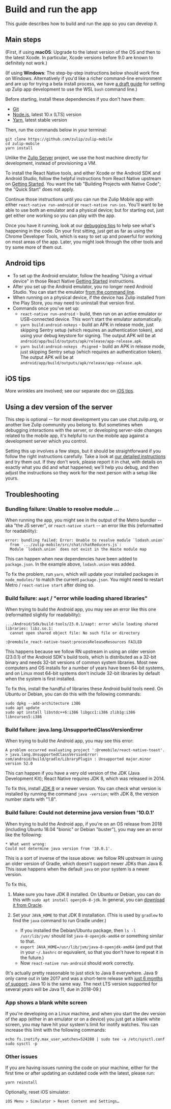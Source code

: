 # Build and run the app

This guide describes how to build and run the app so you can develop it.

## Main steps

(First, if using **macOS**: Upgrade to the latest version of the OS and then
to the latest Xcode.  In particular, Xcode versions before 9.0 are known to
definitely not work.)

(If using **Windows**: The step-by-step instructions below should work
fine on Windows.  Alternatively if you'd like a richer command-line
environment and are up for trying a beta install process, we have
[a draft guide](windows.md) for setting up Zulip app development to
use the WSL `bash` command line.)

Before starting, install these dependencies if you don't have them:
* [Git](https://git-scm.com/)
* [Node.js](https://nodejs.org/en/download/package-manager/),
  latest 10.x (LTS) version
* [Yarn](https://yarnpkg.com/en/docs/install), latest stable version

Then, run the commands below in your terminal:
```
git clone https://github.com/zulip/zulip-mobile
cd zulip-mobile
yarn install
```

Unlike the [Zulip Server](https://github.com/zulip/zulip) project, we use
the host machine directly for development, instead of provisioning a VM.

To install the React Native tools, and either Xcode or the Android SDK
and Android Studio, follow the helpful instructions from React
Native upstream on
[Getting Started](https://facebook.github.io/react-native/docs/getting-started.html).
You want the tab "Building Projects with Native Code";
the "Quick Start" does not apply.

Continue those instructions until you can run the Zulip Mobile app
with either `react-native run-android` or `react-native run-ios`.
You'll want to be able to use both an emulator and a physical device; but
for starting out, just get either one working so you can play with the app.

Once you have it running, look at our [debugging tips](debugging.md)
to help see what's happening in the code.  On your first sitting, just
get as far as using the Chrome Developer Tools, which is easy to set
up and powerful for working on most areas of the app.  Later, you
might look through the other tools and try some more of them out.

## Android tips

* To set up the Android emulator, follow the heading "Using a virtual device"
  in those React Native
  [Getting Started](https://facebook.github.io/react-native/docs/getting-started.html)
  instructions.
* After you set up the Android emulator, you no longer need Android
  Studio.  You can start the emulator [from the command
  line](https://developer.android.com/studio/run/emulator-commandline.html).
* When running on a physical device, if the device has Zulip installed
  from the Play Store, you may need to uninstall that version first.
* Commands once you've set up:
  * `react-native run-android` - build, then run on an active emulator
    or USB-connected device.  This won't start the emulator automatically.
  * `yarn build:android-nokeys` - build an APK in release mode, just
    skipping Sentry setup (which requires an authentication token), and
    using your debug keystore for signing.  The output APK will be at
    `android/app/build/outputs/apk/release/app-release.apk`.
  * `yarn build:android-nokeys -Psigned` - build an APK in release
    mode, just skipping Sentry setup (which requires an authentication
    token).  The output APK will be at
    `android/app/build/outputs/apk/release/app-release.apk`.

## iOS tips

More wrinkles are involved; see our separate doc on [iOS tips](ios-tips.md).

## Using a dev version of the server

This step is optional -- for most development you can use chat.zulip.org, or
another live Zulip community you belong to.  But sometimes when debugging
interactions with the server, or developing server-side changes related to
the mobile app, it's helpful to run the mobile app against a development
server which you control.

Setting this up involves a few steps, but it should be straightforward if
you follow the right instructions carefully.  Take a look at [our detailed
instructions](dev-server.md) and try them out.  If they don't work, please
report it in chat, with details on exactly what you did and what happened;
we'll help you debug, and then adjust the instructions so they work for the
next person with a setup like yours.


## Troubleshooting

### Bundling failure: Unable to resolve module ...

When running the app, you might see in the output of the Metro bundler
-- aka "the JS server", or `react-native start` -- an error like this
(reformatted for readability):

```
error: bundling failed: Error: Unable to resolve module `lodash.union`
  from `.../zulip-mobile/src/chat/chatReducers.js`:
  Module `lodash.union` does not exist in the Haste module map
```

This can happen when new dependencies have been added to
`package.json`.  In the example above, `lodash.union` was added.

To fix the problem, run `yarn`, which will update your installed
packages in `node_modules/` to match the current `package.json`.  You
might need to restart Metro / `react-native start` after doing so.


### Build failure: `aapt` / "error while loading shared libraries"

When trying to build the Android app, you may see an error like this one
(reformatted slightly for readability):
```
.../Android/Sdk/build-tools/23.0.1/aapt: error while loading shared libraries: libz.so.1:
  cannot open shared object file: No such file or directory

:@remobile_react-native-toast:processReleaseResources FAILED
```

This happens because we follow RN upstream in using an older version
(23.0.1) of the Android SDK's build tools, which is distributed as a 32-bit
binary and needs 32-bit versions of common system libraries.  Most new
computers and OS installs for a number of years have been 64-bit systems,
and on Linux most 64-bit systems don't include 32-bit libraries by default
when the system is first installed.

To fix this, install the handful of libraries these Android build tools
need.  On Ubuntu or Debian, you can do this with the following commands:
```
sudo dpkg --add-architecture i386
sudo apt update
sudo apt install libstdc++6:i386 libgcc1:i386 zlib1g:i386 libncurses5:i386
```


### Build failure: java.lang.UnsupportedClassVersionError

When trying to build the Android app, you may see this error:

```
A problem occurred evaluating project ':@remobile/react-native-toast'.
> java.lang.UnsupportedClassVersionError: com/android/build/gradle/LibraryPlugin : Unsupported major.minor version 52.0
```

This can happen if you have a very old version of the JDK (Java Development
Kit); React Native requires JDK 8, which was released in 2014.

To fix this, install [JDK 8][jdk-8-oracle-dl] or a newer version.  You can
check what version is installed by running the command `java -version`; with
JDK 8, the version number starts with "1.8".

[jdk-8-oracle-dl]: http://www.oracle.com/technetwork/java/javase/downloads/jdk8-downloads-2133151.html

### Build failure: Could not determine java version from '10.0.1'

When trying to build the Android app, if you're on an OS release from 2018
(including Ubuntu 18.04 "bionic" or Debian "buster"), you may see an error
like the following:

```
* What went wrong:
Could not determine java version from '10.0.1'.
```

This is a sort of inverse of the issue above: we follow RN upstream in using
an older version of Gradle, which doesn't support newer JDKs than Java 8.
This issue happens when the default `java` on your system is a newer
version.

To fix this,

1. Make sure you have JDK 8 installed.  On Ubuntu or Debian, you can do this
   with `sudo apt install openjdk-8-jdk`.  In general, you can [download it
   from Oracle][jdk-8-oracle-dl].

2. Set your `JAVA_HOME` to that JDK 8 installation.  (This is used by
   `gradlew` to find the `java` command to run Gradle under.)

   - If you installed the Debian/Ubuntu package, then `ls -l /usr/lib/jvm/`
     should list `java-8-openjdk-amd64` or something similar to that.
   - `export JAVA_HOME=/usr/lib/jvm/java-8-openjdk-amd64` (and put that in
     your `~/.bashrc` or equivalent, so that you don't have to repeat it in
     the future.)
   - Now `react-native run-android` should work correctly.

(It's actually pretty reasonable to just stick to Java 8 everywhere.  Java 9
only came out in late 2017 and was a short-term release with [just 6 months
of support][wp-java-versions]; Java 10 is the same way.  The next LTS
version supported for several years will be Java 11, due in 2018-09.)

[wp-java-versions]: https://en.wikipedia.org/wiki/Java_version_history

### App shows a blank white screen

If you're developing on a Linux machine, and when you start the dev version of
the app (either in an emulator or on a device) you just get a blank white
screen, you may have hit your system's limit for inotify watches.  You can
increase this limit with the following commands:
```
echo fs.inotify.max_user_watches=524288 | sudo tee -a /etc/sysctl.conf
sudo sysctl -p
```

### Other issues

If you are having issues running the code on your machine, either for the first time or after updating an outdated code with the latest, please run:

```
yarn reinstall
```

Optionally, reset iOS simulator:

```
iOS Menu > Simulator > Reset Content and Settings…
```
